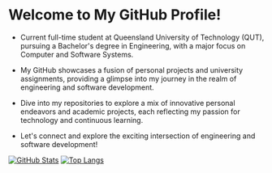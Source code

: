# Welcome to My GitHub Profile!

- Current full-time student at Queensland University of Technology (QUT), pursuing a Bachelor's degree in Engineering, with a major focus on Computer and Software Systems.

- My GitHub showcases a fusion of personal projects and university assignments, providing a glimpse into my journey in the realm of engineering and software development.

- Dive into my repositories to explore a mix of innovative personal endeavors and academic projects, each reflecting my passion for technology and continuous learning.

- Let's connect and explore the exciting intersection of engineering and software development!

[![GitHub Stats](https://github-readme-stats.vercel.app/api?username=DeclanBengtson&show_icons=true&hide_title=true)](https://github.com/YourGitHubUsername)
[![Top Langs](https://github-readme-stats.vercel.app/api/top-langs/?username=DeclanBengtson&layout=compact)](https://github.com/YourGitHubUsername)
